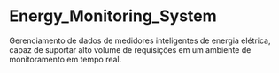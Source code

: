 # Energy_Monitoring_System

Gerenciamento de dados de medidores inteligentes de energia elétrica, capaz de suportar alto volume de requisições em um ambiente de monitoramento em tempo real.
